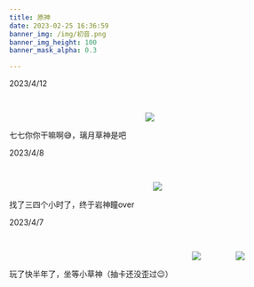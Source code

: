 ```yaml
---
title: 原神
date: 2023-02-25 16:36:59
banner_img: /img/初音.png
banner_img_height: 100
banner_mask_alpha: 0.3

---
```

<p class="note note-success">2023/4/12</p>
七七你你干嘛啊😅，璃月草神是吧
<img src="/img/原神1/七七.png" style="margin: 30px;">

<p class="note note-success">2023/4/8</p>
找了三四个小时了，终于岩神瞳over
<img src="/img/原神1/岩神瞳.jpg" style="margin: 30px;">

<p class="note note-success">2023/4/7</p>
玩了快半年了，坐等小草神（抽卡还没歪过😉）
<img src="/img/原神1/胡桃.jpg" style="margin: 30px;"></img>
<img src="/img/原神1/神里凌华.jpg" style="margin: 30px;"></img>

